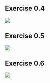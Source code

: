 ## Exercise 0.4
[![](https://mermaid.ink/img/pako:eNqtlMtu2zAQRX9lwLUettQ6iRZZFA1aFM0DsFetioIRRxYTiVQ4lBPD8L93aNkGsnDbANFKmLm653JIaiMqq1AUgvBpQFPhZy2XTnalAX4-OftM6OLLyzm6FboCvi4Wd3B3O19A431PRZqSH5RGSipKGmxJm0ed1DrFF9n1Lcq-Tw0-_zbW42nP6-9xiDEKxnLMgr10T_1y9SYoA-kvhq-QJ9b5NmInteH2aehrwfsxH_6BDP1REYYCLdYebA1H0f4FyEvnCfAFq8Frs4QH2s0IfCM9uHBAiPvf5rc3oKSXUDvbAe2oB8K7rCqYc2prTq7r5wYqazwaX0ApbixYgxy8x4oD-gaBemk0NaDN06BJe81mIgqxMXyRTbI8nkzjaVYK2EaQJMmv_xvSOB0cKbjiBNBIo1pu7cdkFDraubDIgtLUt3ItItGh4_1QfNk2gVQKtuiwFCGQku6xFKXZsk4O3s7XphKFdwNGYuhD7P3FFEUtWzpWr5T21h2LrZVMF8VG-HUfrvVSk2dLHlatl6E-uJbLh70I7WSpfTPcJ5XtUtKq4UPQrC5m6Sybncssx9lZLj_muarupxfndfZhWquzyTSTYruNBO741-M_ZPcriQSP_oe1h6TbP_0SgF0?type=png)](https://mermaid.live/edit#pako:eNqtlMtu2zAQRX9lwLUettQ6iRZZFA1aFM0DsFetioIRRxYTiVQ4lBPD8L93aNkGsnDbANFKmLm653JIaiMqq1AUgvBpQFPhZy2XTnalAX4-OftM6OLLyzm6FboCvi4Wd3B3O19A431PRZqSH5RGSipKGmxJm0ed1DrFF9n1Lcq-Tw0-_zbW42nP6-9xiDEKxnLMgr10T_1y9SYoA-kvhq-QJ9b5NmInteH2aehrwfsxH_6BDP1REYYCLdYebA1H0f4FyEvnCfAFq8Frs4QH2s0IfCM9uHBAiPvf5rc3oKSXUDvbAe2oB8K7rCqYc2prTq7r5wYqazwaX0ApbixYgxy8x4oD-gaBemk0NaDN06BJe81mIgqxMXyRTbI8nkzjaVYK2EaQJMmv_xvSOB0cKbjiBNBIo1pu7cdkFDraubDIgtLUt3ItItGh4_1QfNk2gVQKtuiwFCGQku6xFKXZsk4O3s7XphKFdwNGYuhD7P3FFEUtWzpWr5T21h2LrZVMF8VG-HUfrvVSk2dLHlatl6E-uJbLh70I7WSpfTPcJ5XtUtKq4UPQrC5m6Sybncssx9lZLj_muarupxfndfZhWquzyTSTYruNBO741-M_ZPcriQSP_oe1h6TbP_0SgF0)





## Exercise 0.5
[![](https://mermaid.ink/img/pako:eNqtU8Fu2zAM_RVCZ8dOnC1tfehhWLFhWLsByanzDqpFx2ptyRXprEWQfx8VJwF6CDBg1Ukgqfcen8itqrxBVSjC5wFdhZ-tXgfdlQ7kfAr-D2GYTK6vlxg2GAr4ulr9hC83K2iYeyqyjHgwFimtKG2wJeuebFrbDF9017eo-z6jXo9wI0ZEOwBHuNvvkyjhLeF_8XXaOknTWdK3Be_CKT2mj-cZj-mxwHlGaLFm8DWcag4XINaBCfAFq4GtW8Mj7R0CbjRDiP9Ekv-2_HEHRrOGOvgOaE96ZHiXniK4qPbubFu_tlB5x-i4gFLdefAORXiPlQjkBmPfzlID1j0PlixbAVNJlI3xRT7N55PpbDLLSwW7BNI0_f1vJo3u4MiCG1EAjXamldTBJmcw0B5FijwYS32rX1WiOgwyAEZmfhuZSiUQHZYqCjI6PJWqdDup0wP75aurVMFhwEQNfZR92A9V1LqlU_TGWPbhFGy9FnZVbBW_9nG71pZYIMWs2q5jfAithI9_EdPp2nIzPKSV7zKyppEhaDZXi2yRLy51PsfFxVx_nM9N9TC7uqzzD7PaXExnuVa7XaJwz387rvJ-oxMl1t97f1S6-wvceVZn?type=png)](https://mermaid.live/edit#pako:eNqtU8Fu2zAM_RVCZ8dOnC1tfehhWLFhWLsByanzDqpFx2ptyRXprEWQfx8VJwF6CDBg1Ukgqfcen8itqrxBVSjC5wFdhZ-tXgfdlQ7kfAr-D2GYTK6vlxg2GAr4ulr9hC83K2iYeyqyjHgwFimtKG2wJeuebFrbDF9017eo-z6jXo9wI0ZEOwBHuNvvkyjhLeF_8XXaOknTWdK3Be_CKT2mj-cZj-mxwHlGaLFm8DWcag4XINaBCfAFq4GtW8Mj7R0CbjRDiP9Ekv-2_HEHRrOGOvgOaE96ZHiXniK4qPbubFu_tlB5x-i4gFLdefAORXiPlQjkBmPfzlID1j0PlixbAVNJlI3xRT7N55PpbDLLSwW7BNI0_f1vJo3u4MiCG1EAjXamldTBJmcw0B5FijwYS32rX1WiOgwyAEZmfhuZSiUQHZYqCjI6PJWqdDup0wP75aurVMFhwEQNfZR92A9V1LqlU_TGWPbhFGy9FnZVbBW_9nG71pZYIMWs2q5jfAithI9_EdPp2nIzPKSV7zKyppEhaDZXi2yRLy51PsfFxVx_nM9N9TC7uqzzD7PaXExnuVa7XaJwz387rvJ-oxMl1t97f1S6-wvceVZn)





## Exercise 0.6
[![](https://mermaid.ink/img/pako:eNp1UMtuwkAM_JXIZ0hK0gbIgUPVSj0UFQlOVSRkdp1kRbK73QcUofx7N7ThVp_s8Wg84yswxQkKsPTlSTJ6EVgb7EoZhXo26mzJTFerLZkTmSJ62-020eZju4sa57QtksQ6zwXZmNm4odYKeRRxJRL6xk63hFonks57qRztrcb_ddfv05uVCXRkOhQ8mLoO9BJcQx2VUISWozmWUMo-8NA7tb1IBoUznibgNUc3BoCiwtbe0VcunDJ3sFXIKYxXcBc9xK-FdUGSKVmJesC9aQM8hhzWcS1c4w8xU11iBW_QuOa0zJM8zReYZpTPM3zKMs4Os-WiSh9nFZ8_zFKEvp8A3e6vf3_9l1Oj_FRqdNr_ALlLhYU?type=png)](https://mermaid.live/edit#pako:eNp1UMtuwkAM_JXIZ0hK0gbIgUPVSj0UFQlOVSRkdp1kRbK73QcUofx7N7ThVp_s8Wg84yswxQkKsPTlSTJ6EVgb7EoZhXo26mzJTFerLZkTmSJ62-020eZju4sa57QtksQ6zwXZmNm4odYKeRRxJRL6xk63hFonks57qRztrcb_ddfv05uVCXRkOhQ8mLoO9BJcQx2VUISWozmWUMo-8NA7tb1IBoUznibgNUc3BoCiwtbe0VcunDJ3sFXIKYxXcBc9xK-FdUGSKVmJesC9aQM8hhzWcS1c4w8xU11iBW_QuOa0zJM8zReYZpTPM3zKMs4Os-WiSh9nFZ8_zFKEvp8A3e6vf3_9l1Oj_FRqdNr_ALlLhYU)

